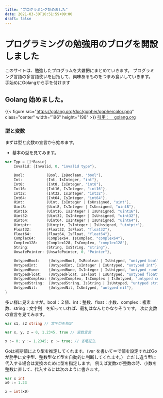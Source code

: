 ```yaml
---
title: "プログラミング始めました"
date: 2021-03-30T10:51:59+09:00
draft: false
---
```


# プログラミングの勉強用のブログを開設しました
このサイトは、勉強したプログラムを大雑把にまとめていきます。
プログラミング言語の多言語使いを目指して、興味あるものをつまみ食いしていきます。
手始めにGolangから手を付けます
## Golang 始めました。

{{< figure src="https://golang.org/doc/gopher/gophercolor.png" class="center" width="196" height="196" >}}
[引用：　golang.org](https://golang.org/doc/gopher/ "golang.org")

### 型と変数
まずは型と変数の宣言から始めます。
* 基本の型を見てみます。
```go
var Typ = []*Basic{
    Invalid: {Invalid, 0, "invalid type"},

    Bool:          {Bool, IsBoolean, "bool"},
    Int:           {Int, IsInteger, "int"},
    Int8:          {Int8, IsInteger, "int8"},
    Int16:         {Int16, IsInteger, "int16"},
    Int32:         {Int32, IsInteger, "int32"},
    Int64:         {Int64, IsInteger, "int64"},
    Uint:          {Uint, IsInteger | IsUnsigned, "uint"},
    Uint8:         {Uint8, IsInteger | IsUnsigned, "uint8"},
    Uint16:        {Uint16, IsInteger | IsUnsigned, "uint16"},
    Uint32:        {Uint32, IsInteger | IsUnsigned, "uint32"},
    Uint64:        {Uint64, IsInteger | IsUnsigned, "uint64"},
    Uintptr:       {Uintptr, IsInteger | IsUnsigned, "uintptr"},
    Float32:       {Float32, IsFloat, "float32"},
    Float64:       {Float64, IsFloat, "float64"},
    Complex64:     {Complex64, IsComplex, "complex64"},
    Complex128:    {Complex128, IsComplex, "complex128"},
    String:        {String, IsString, "string"},
    UnsafePointer: {UnsafePointer, 0, "Pointer"},

    UntypedBool:    {UntypedBool, IsBoolean | IsUntyped, "untyped bool"},
    UntypedInt:     {UntypedInt, IsInteger | IsUntyped, "untyped int"},
    UntypedRune:    {UntypedRune, IsInteger | IsUntyped, "untyped rune"},
    UntypedFloat:   {UntypedFloat, IsFloat | IsUntyped, "untyped float"},
    UntypedComplex: {UntypedComplex, IsComplex | IsUntyped, "untyped complex"},
    UntypedString:  {UntypedString, IsString | IsUntyped, "untyped string"},
    UntypedNil:     {UntypedNil, IsUntyped, "untyped nil"},
}
```
多い様に見えますが。bool：２値、int：整数、float：小数、complex：複素数、string：文字列　を知っていれば、最初はなんとかなりそうです。
次に変数の宣言を見てみます。

```go
var s1, s2 string // 文字型を指定

var x, y, z = 0, 1.2345, true // 変数宣言 

x := 0; y := 1.2345; z := true; // 省略記法 
```
Goは初期値により型を推定してくれます。（var を書いて＝で値を設定すればGoが勝手に文字型、整数型など型を自動的に判断してくれます。）
ただし違う型に代入する場合は変換のために型を指定します。
例えば変数xが整数の時、小数を整数に直して、代入するには次のように書きます。
```go
var x int
x0 := 1.23

x = int(x0)
```


